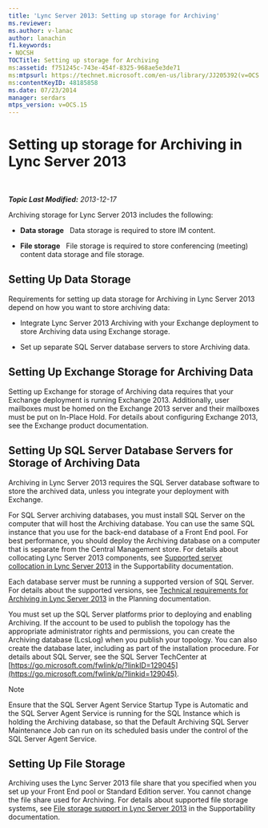 ```yaml
---
title: 'Lync Server 2013: Setting up storage for Archiving'
ms.reviewer: 
ms.author: v-lanac
author: lanachin
f1.keywords:
- NOCSH
TOCTitle: Setting up storage for Archiving
ms:assetid: f751245c-743e-454f-8325-968ae5e3de71
ms:mtpsurl: https://technet.microsoft.com/en-us/library/JJ205392(v=OCS.15)
ms:contentKeyID: 48185858
ms.date: 07/23/2014
manager: serdars
mtps_version: v=OCS.15
---
```


<div data-xmlns="http://www.w3.org/1999/xhtml">

<div class="topic" data-xmlns="http://www.w3.org/1999/xhtml" data-msxsl="urn:schemas-microsoft-com:xslt" data-cs="https://msdn.microsoft.com/">

<div data-asp="https://msdn2.microsoft.com/asp">

# Setting up storage for Archiving in Lync Server 2013

</div>

<div id="mainSection">

<div id="mainBody">

<span> </span>

_**Topic Last Modified:** 2013-12-17_

Archiving storage for Lync Server 2013 includes the following:

  - **Data storage**   Data storage is required to store IM content.

  - **File storage**   File storage is required to store conferencing (meeting) content data storage and file storage.

<div>

## Setting Up Data Storage

Requirements for setting up data storage for Archiving in Lync Server 2013 depend on how you want to store archiving data:

  - Integrate Lync Server 2013 Archiving with your Exchange deployment to store Archiving data using Exchange storage.

  - Set up separate SQL Server database servers to store Archiving data.

<div>

## Setting Up Exchange Storage for Archiving Data

Setting up Exchange for storage of Archiving data requires that your Exchange deployment is running Exchange 2013. Additionally, user mailboxes must be homed on the Exchange 2013 server and their mailboxes must be put on In-Place Hold. For details about configuring Exchange 2013, see the Exchange product documentation.

</div>

<div>

## Setting Up SQL Server Database Servers for Storage of Archiving Data

Archiving in Lync Server 2013 requires the SQL Server database software to store the archived data, unless you integrate your deployment with Exchange.

For SQL Server archiving databases, you must install SQL Server on the computer that will host the Archiving database. You can use the same SQL instance that you use for the back-end database of a Front End pool. For best performance, you should deploy the Archiving database on a computer that is separate from the Central Management store. For details about collocating Lync Server 2013 components, see [Supported server collocation in Lync Server 2013](lync-server-2013-supported-server-collocation.md) in the Supportability documentation.

Each database server must be running a supported version of SQL Server. For details about the supported versions, see [Technical requirements for Archiving in Lync Server 2013](lync-server-2013-technical-requirements-for-archiving.md) in the Planning documentation.

You must set up the SQL Server platforms prior to deploying and enabling Archiving. If the account to be used to publish the topology has the appropriate administrator rights and permissions, you can create the Archiving database (LcsLog) when you publish your topology. You can also create the database later, including as part of the installation procedure. For details about SQL Server, see the SQL Server TechCenter at [https://go.microsoft.com/fwlink/p/?linkID=129045](https://go.microsoft.com/fwlink/p/?linkid=129045).

<div>


> [!NOTE]  
> Ensure that the SQL Server Agent Service Startup Type is Automatic and the SQL Server Agent Service is running for the SQL Instance which is holding the Archiving database, so that the Default Archiving SQL Server Maintenance Job can run on its scheduled basis under the control of the SQL Server Agent Service.



</div>

</div>

</div>

<div>

## Setting Up File Storage

Archiving uses the Lync Server 2013 file share that you specified when you set up your Front End pool or Standard Edition server. You cannot change the file share used for Archiving. For details about supported file storage systems, see [File storage support in Lync Server 2013](lync-server-2013-file-storage-support.md) in the Supportability documentation.

</div>

</div>

<span> </span>

</div>

</div>

</div>

